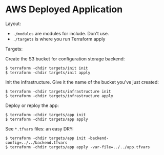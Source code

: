 # AWS Deployed Application

Layout:

* `./modules` are modules for include. Don't use.
* `./targets` is where you run Terraform apply

Targets:

Create the S3 bucket for configuration storage backend:

```console
$ terraform -chdir targets/init init
$ terraform -chdir targets/init apply
```

Init the infrastructure. Give it the name of the bucket you've just created:


```console
$ terraform -chdir targets/infrastructure init
$ terraform -chdir targets/infrastructure apply
```

Deploy or reploy the app:

```console
$ terraform -chdir targets/app init
$ terraform -chdir targets/app apply
```

See `*.tfvars` files: an easy DRY:

```console
$ terraform -chdir targets/app init -backend-config=../../backend.tfvars
$ terraform -chdir targets/app apply -var-file=../../app.tfvars
```

